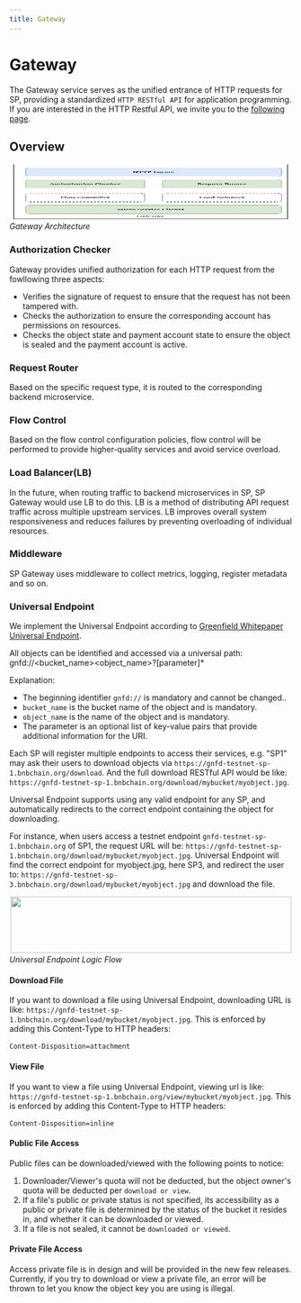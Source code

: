 ```yaml
---
title: Gateway
---
```


# Gateway

The Gateway service serves as the unified entrance of HTTP requests for SP, providing a standardized `HTTP RESTful API` for application programming.
If you are interested in the HTTP Restful API, we invite you to the [following page](../../../../docs/api/storage-provider-rest/README.md).

## Overview

<div align="center"><img src="https://raw.githubusercontent.com/bnb-chain/greenfield-docs/main/static/asset/06-gateway.jpg" width="500" height="100" /></div>

<div style={{textAlign:'center'}}><i>Gateway Architecture</i></div>

### Authorization Checker

Gateway provides unified authorization for each HTTP request from the fowllowing three aspects:

- Verifies the signature of request to ensure that the request has not been tampered with.
- Checks the authorization to ensure the corresponding account has permissions on resources.
- Checks the object state and payment account state to ensure the object is sealed and the payment account is active.

### Request Router

Based on the specific request type, it is routed to the corresponding backend microservice.

### Flow Control

Based on the flow control configuration policies, flow control will be performed to provide higher-quality services and avoid service overload.

### Load Balancer(LB)

In the future, when routing traffic to backend microservices in SP, SP Gateway would use LB to do this. LB is a method of distributing API request traffic across multiple upstream services. LB improves overall system responsiveness and reduces failures by preventing overloading of individual resources.

### Middleware

SP Gateway uses middleware to collect metrics, logging, register metadata and so on.

### Universal Endpoint

We implement the Universal Endpoint according to [Greenfield Whitepaper Universal Endpoint](https://github.com/bnb-chain/greenfield-whitepaper/blob/main/part3.md#231-universal-endpoint).

All objects can be identified and accessed via a universal path: gnfd://<bucket_name><object_name>?[parameter]*

Explanation:

- The beginning identifier `gnfd://` is mandatory and cannot be changed..
- `bucket_name` is the bucket name of the object and is mandatory.
- `object_name` is the name of the object and is mandatory.
- The parameter is an optional list of key-value pairs that provide additional information for the URI.

Each SP will register multiple endpoints to access their services, e.g. "SP1" may ask their users to download objects via `https://gnfd-testnet-sp-1.bnbchain.org/download`.
And the full download RESTful API would be like: `https://gnfd-testnet-sp-1.bnbchain.org/download/mybucket/myobject.jpg`.

Universal Endpoint supports using any valid endpoint for any SP, and automatically redirects to the correct endpoint containing the object for downloading.

For instance, when users access a testnet endpoint `gnfd-testnet-sp-1.bnbchain.org` of SP1, the request URL will be: `https://gnfd-testnet-sp-1.bnbchain.org/download/mybucket/myobject.jpg`. Universal Endpoint will find the correct endpoint for myobject.jpg, here SP3, and redirect the user to: `https://gnfd-testnet-sp-3.bnbchain.org/download/mybucket/myobject.jpg` and download the file.

<div align="center"><img src="https://raw.githubusercontent.com/bnb-chain/greenfield-docs/main/static/asset/501-SP-Gateway-Universal-Endpoint.png" width="500" height="100" /></div>

<div style={{textAlign:'center'}}><i>Universal Endpoint Logic Flow</i></div>

#### Download File

If you want to download a file using Universal Endpoint, downloading URL is like: `https://gnfd-testnet-sp-1.bnbchain.org/download/mybucket/myobject.jpg`. This is enforced by adding this Content-Type to HTTP headers:

```text
Content-Disposition=attachment
```

#### View File

If you want to view a file using Universal Endpoint, viewing url is like: `https://gnfd-testnet-sp-1.bnbchain.org/view/mybucket/myobject.jpg`. This is enforced by adding this Content-Type to HTTP headers:

```text
Content-Disposition=inline
```

#### Public File Access

Public files can be downloaded/viewed with the following points to notice:

1. Downloader/Viewer's quota will not be deducted, but the object owner's quota will be deducted per `download or view`.
2. If a file's public or private status is not specified, its accessibility as a public or private file is determined by the status of the bucket it resides in, and whether it can be downloaded or viewed.
3. If a file is not sealed, it cannot be `downloaded or viewed`.

#### Private File Access

Access private file is in design and will be provided in the new few releases. Currently, if you try to download or view a private file, an error will be thrown to let you know the object key you are using is illegal.
